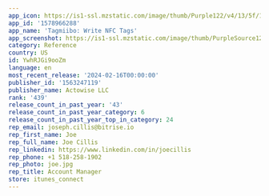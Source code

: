 ```yaml
---
app_icon: https://is1-ssl.mzstatic.com/image/thumb/Purple122/v4/13/5f/1b/135f1b9d-9727-3581-0d91-a79fb189d175/AppIcon-1x_U007emarketing-0-10-0-85-220-0.png/1024x1024bb.png
app_id: '1578966288'
app_name: 'Tagmiibo: Write NFC Tags'
app_screenshot: https://is1-ssl.mzstatic.com/image/thumb/PurpleSource122/v4/26/bc/d8/26bcd8a0-4471-e020-6712-28a433c44f35/6b6a4fa6-ae25-4186-b562-b244387eba25_E398C6A7-3F17-4D2C-A6C9-EF72A803337B.png/1284x2778bb.png
category: Reference
country: US
id: YwhRJGi9ooZm
language: en
most_recent_release: '2024-02-16T00:00:00'
publisher_id: '1563247119'
publisher_name: Actowise LLC
rank: '439'
release_count_in_past_year: '43'
release_count_in_past_year_category: 6
release_count_in_past_year_top_in_category: 24
rep_email: joseph.cillis@bitrise.io
rep_first_name: Joe
rep_full_name: Joe Cillis
rep_linkedin: https://www.linkedin.com/in/joecillis
rep_phone: +1 518-258-1902
rep_photo: joe.jpg
rep_title: Account Manager
store: itunes_connect
---
```

